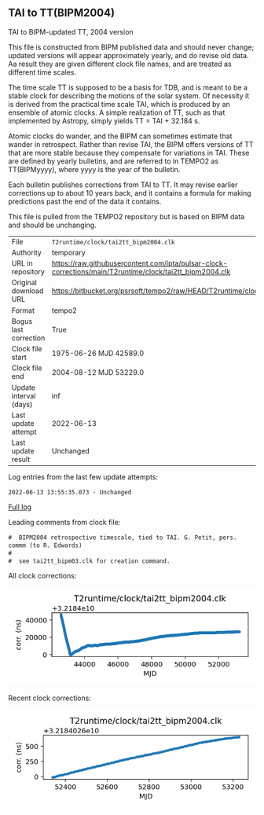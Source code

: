 
## TAI to TT(BIPM2004)

TAI to BIPM-updated TT, 2004 version

This file is constructed from BIPM published data and should
never change; updated versions will appear approximately
yearly, and do revise old data. Aa result they are given different
clock file names, and are treated as different time scales.

The time scale TT is supposed to be a basis for TDB, and is meant
to be a stable clock for describing the motions of the solar system.
Of necessity it is derived from the practical time scale TAI,
which is produced by an ensemble of atomic clocks. A simple
realization of TT, such as that implemented by Astropy,
simply yields TT = TAI + 32.184 s.

Atomic clocks do wander, and the BIPM can sometimes estimate
that wander in retrospect.  Rather than revise TAI, the BIPM
offers versions of TT that are more stable because they
compensate for variations in TAI. These are defined by yearly
bulletins, and are referred to in TEMPO2 as TT(BIPMyyyy), where
yyyy is the year of the bulletin.

Each bulletin publishes corrections from TAI to TT. It may
revise earlier corrections up to about 10 years back, and it
contains a formula for making predictions past the end of the
data it contains.

This file is pulled from the TEMPO2 repository but is based on
BIPM data and should be unchanging.

|     |     |
|:--- |:--- |
| File | `T2runtime/clock/tai2tt_bipm2004.clk` |
| Authority | temporary |
| URL in repository | <https://raw.githubusercontent.com/ipta/pulsar-clock-corrections/main/T2runtime/clock/tai2tt_bipm2004.clk> |
| Original download URL | <https://bitbucket.org/psrsoft/tempo2/raw/HEAD/T2runtime/clock/tai2tt_bipm2004.clk> |
| Format | tempo2 |
| Bogus last correction | True |
| Clock file start | 1975-06-26 MJD 42589.0 |
| Clock file end | 2004-08-12 MJD 53229.0 |
| Update interval (days) | inf |
| Last update attempt | 2022-06-13 |
| Last update result | Unchanged |

Log entries from the last few update attempts:
```
2022-06-13 13:55:35.073 - Unchanged
```
[Full log](https://raw.githubusercontent.com/ipta/pulsar-clock-corrections/main/log/T2runtime/clock/tai2tt_bipm2004.clk.log)

Leading comments from clock file:

    #  BIPM2004 retrospective timescale, tied to TAI. G. Petit, pers. commm (to R. Edwards)
    #
    #  see tai2tt_bipm03.clk for creation command.



All clock corrections:

![plot of all clock corrections](tai2tt_bipm2004.clk.png "All corrections")

Recent clock corrections:

![plot of recent clock corrections](tai2tt_bipm2004.clk.short.png "Recent corrections")

